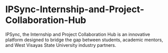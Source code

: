 # IPSync-Internship-and-Project-Collaboration-Hub
IPSync, the Internship and Project Collaboration Hub is an innovative platform designed to bridge the gap between students, academic mentors, and West Visayas State University industry partners. 
